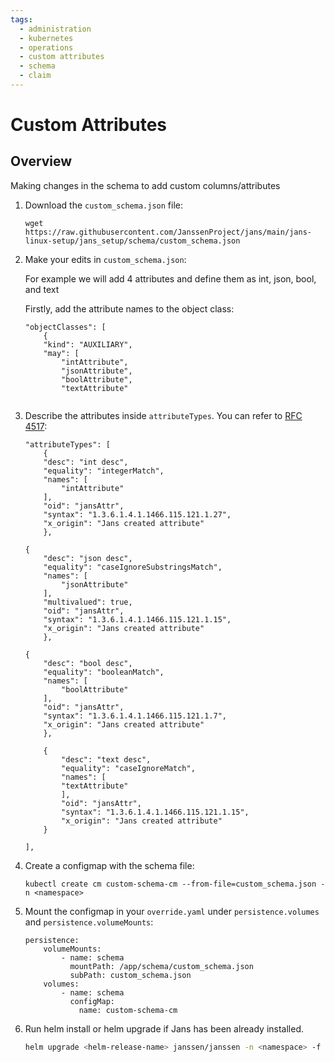 ```yaml
---
tags:
  - administration
  - kubernetes
  - operations
  - custom attributes
  - schema
  - claim
---
```


# Custom Attributes

## Overview
Making changes in the schema to add custom columns/attributes

1.  Download the `custom_schema.json` file:

    `wget https://raw.githubusercontent.com/JanssenProject/jans/main/jans-linux-setup/jans_setup/schema/custom_schema.json`

1.  Make your edits in `custom_schema.json`:

    For example we will add 4 attributes and define them as int, json, bool, and text

    Firstly, add the attribute names to the object class:
    ```
    "objectClasses": [
        {
        "kind": "AUXILIARY",
        "may": [
            "intAttribute",
            "jsonAttribute",
            "boolAttribute",
            "textAttribute"
        
    ```

1.  Describe the attributes inside `attributeTypes`. You can refer to [RFC 4517](https://datatracker.ietf.org/doc/html/rfc4517):

    ```
    "attributeTypes": [
        {
        "desc": "int desc",
        "equality": "integerMatch",
        "names": [
            "intAttribute"
        ],
        "oid": "jansAttr",
        "syntax": "1.3.6.1.4.1.1466.115.121.1.27",
        "x_origin": "Jans created attribute"
        },

    {
        "desc": "json desc",
        "equality": "caseIgnoreSubstringsMatch",
        "names": [
            "jsonAttribute"
        ],
        "multivalued": true,
        "oid": "jansAttr",
        "syntax": "1.3.6.1.4.1.1466.115.121.1.15",
        "x_origin": "Jans created attribute"
        },

    {
        "desc": "bool desc",
        "equality": "booleanMatch",
        "names": [
            "boolAttribute"
        ],
        "oid": "jansAttr",
        "syntax": "1.3.6.1.4.1.1466.115.121.1.7",
        "x_origin": "Jans created attribute"
        },

        {
            "desc": "text desc",
            "equality": "caseIgnoreMatch",
            "names": [
            "textAttribute"
            ],
            "oid": "jansAttr",
            "syntax": "1.3.6.1.4.1.1466.115.121.1.15",
            "x_origin": "Jans created attribute"
        }

    ],
    ```



1.  Create a configmap with the schema file:  

    `kubectl create cm custom-schema-cm --from-file=custom_schema.json -n <namespace>`


1.  Mount the configmap in your `override.yaml` under `persistence.volumes` and `persistence.volumeMounts`:

    ```
    persistence:
        volumeMounts:
            - name: schema
              mountPath: /app/schema/custom_schema.json
              subPath: custom_schema.json
        volumes:
            - name: schema
              configMap:
                name: custom-schema-cm 
    ```

1.  Run helm install or helm upgrade if Jans has been already installed.

    ```bash
    helm upgrade <helm-release-name> janssen/janssen -n <namespace> -f override.yaml --version=1.0.x
    ```